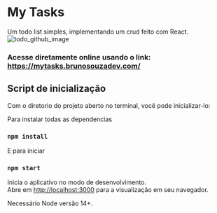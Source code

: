 # My Tasks

Um todo list simples, implementando um crud feito com React.
![todo_github_image](https://user-images.githubusercontent.com/101902194/188208368-130c05cd-806d-4176-b429-8dac82a69faf.png)

### Acesse diretamente online usando o link: https://mytasks.brunosouzadev.com/

## Script de inicialização

Com o diretorio do projeto aberto no terminal, você pode inicializar-lo:

Para instalar todas as dependencias
### `npm install`
E para iniciar
### `npm start`

Inicia o aplicativo no modo de desenvolvimento.\
Abre em [http://localhost:3000](http://localhost:3000) para a visualização em seu navegador.

Necessário Node versão 14+.
